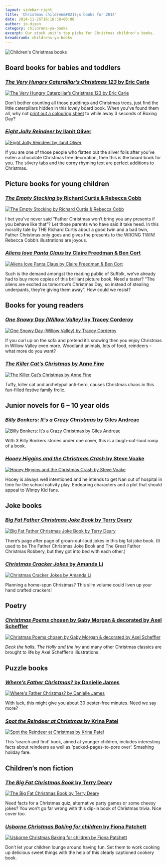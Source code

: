 ```yaml
---
layout: sidebar-right
title: 'Christmas children&#8217;s books for 2014'
date: 2014-11-26T10:16:58+00:00
author: jo-dixon
category: childrens-ya-books
excerpt: Our stock unit's top picks for Christmas children's books.
breadcrumb: childrens-ya-books
---
```

![Children's Christmas books](/images/featured/featured-christmas-childrens-books-2014.jpg)

## Board books for babies and toddlers

### [<cite>The Very Hungry Caterpillar’s Christmas 123</cite> by Eric Carle](https://suffolk.spydus.co.uk/cgi-bin/spydus.exe/ENQ/OPAC/BIBENQ/12258619?QRY=CTIBIB%3C%20IRN(44978468)&QRYTEXT=The%20very%20hungry%20caterpillar%27s%20Christmas%20123)

[![The Very Hungry Caterpillar’s Christmas 123 by Eric Carle](/images/article/the-very-hungry-caterpillars-christmas-123.jpg)](https://suffolk.spydus.co.uk/cgi-bin/spydus.exe/ENQ/OPAC/BIBENQ/12258619?QRY=CTIBIB%3C%20IRN(44978468)&QRYTEXT=The%20very%20hungry%20caterpillar%27s%20Christmas%20123)

Don’t bother counting all those puddings and Christmas trees, just find the little caterpillars hidden in this lovely board book. When you’ve found them all, why not <a href="http://www.eric-carle.com/ColoringSheet.jpg">print out a colouring sheet</a> to while away 3 seconds of Boxing Day?

### [<cite>Eight Jolly Reindeer</cite> by Ilanit Oliver](https://suffolk.spydus.co.uk/cgi-bin/spydus.exe/ENQ/OPAC/BIBENQ/12318476?QRY=CTIBIB%3C%20IRN(41339899)&QRYTEXT=Eight%20jolly%20reindeer)

[![Eight Jolly Reindeer by Ilanit Oliver](/images/article/eight-jolly-reindeer.jpg)](https://suffolk.spydus.co.uk/cgi-bin/spydus.exe/ENQ/OPAC/BIBENQ/12318476?QRY=CTIBIB%3C%20IRN(41339899)&QRYTEXT=Eight%20jolly%20reindeer)

If you are one of those people who flatten out the silver foils after you’ve eaten a chocolate Christmas tree decoration, then this is the board book for you. The silvery tabs and the corny rhyming text are perfect additions to Christmas.

## Picture books for young children

### [<cite>The Empty Stocking</cite> by Richard Curtis & Rebecca Cobb](http://suffolk.spydus.co.uk/cgi-bin/spydus.exe/ENQ/OPAC/BIBENQ/13078031?QRY=CTIBIB%3C%20IRN(12981604)&QRYTEXT=The%20empty%20stocking)

[![The Empty Stocking by Richard Curtis & Rebecca Cobb](/images/article/the-empty-stocking.jpg)](http://suffolk.spydus.co.uk/cgi-bin/spydus.exe/ENQ/OPAC/BIBENQ/13078031?QRY=CTIBIB%3C%20IRN(12981604)&QRYTEXT=The%20empty%20stocking)

I bet you’ve never said “Father Christmas won’t bring you any presents if you behave like that”? Let those parents who have said it take heed. In this morality tale by THE Richard Curtis about a good twin and a bad twin, Father Christmas only goes and gives the presents to the WRONG TWIN! Rebecca Cobb’s illustrations are joyous.

### [<cite>Aliens love Panta Claus</cite> by Claire Freedman & Ben Cort](http://suffolk.spydus.co.uk/cgi-bin/spydus.exe/ENQ/OPAC/BIBENQ/13103114?QRY=CTIBIB%3C%20IRN(1235177)&QRYTEXT=Aliens%20love%20Panta%20Claus)

[![Aliens love Panta Claus by Claire Freedman & Ben Cort](/images/article/aliens-love-panta-claus.jpg)](http://suffolk.spydus.co.uk/cgi-bin/spydus.exe/ENQ/OPAC/BIBENQ/13103114?QRY=CTIBIB%3C%20IRN(1235177)&QRYTEXT=Aliens%20love%20Panta%20Claus)

Such is the demand amongst the reading public of Suffolk, we’ve already had to buy more copies of this brilliant picture book. Need a taster? “The aliens are excited as tomorrow’s Christmas Day, so instead of stealing underpants, they’re giving them away”. How could we resist?

## Books for young readers

### [<cite>One Snowy Day (Willow Valley)</cite> by Tracey Corderoy](http://suffolk.spydus.co.uk/cgi-bin/spydus.exe/ENQ/OPAC/BIBENQ/16108662?QRY=CTIBIB%3C%20IRN(14023371)&QRYTEXT=One%20snowy%20day)

[![One Snowy Day (Willow Valley) by Tracey Corderoy](/images/article/one-snowy-day-willow-valley.jpg)](http://suffolk.spydus.co.uk/cgi-bin/spydus.exe/ENQ/OPAC/BIBENQ/16108662?QRY=CTIBIB%3C%20IRN(14023371)&QRYTEXT=One%20snowy%20day)

If you curl up on the sofa and pretend it’s snowing then you enjoy Christmas in Willow Valley even more. Woodland animals, lots of food, reindeers &#8211; what more do you want?

### [<cite>The Killer Cat’s Christmas</cite> by Anne Fine](http://suffolk.spydus.co.uk/cgi-bin/spydus.exe/ENQ/OPAC/BIBENQ/836932?QRY=CTIBIB%3C%20IRN(167954)&QRYTEXT=The%20killer%20cat%27s%20Christmas)

[![The Killer Cat’s Christmas by Anne Fine](/images/article/the-killer-cats-christmas.jpg)](http://suffolk.spydus.co.uk/cgi-bin/spydus.exe/ENQ/OPAC/BIBENQ/836932?QRY=CTIBIB%3C%20IRN(167954)&QRYTEXT=The%20killer%20cat%27s%20Christmas)

Tuffy, killer cat and archetypal anti-hero, causes Christmas chaos in this fun-filled festive family frolic.

## Junior novels for 6 – 10 year olds

### [<cite>Billy Bonkers: It’s a Crazy Christmas</cite> by Giles Andreae](http://suffolk.spydus.co.uk/cgi-bin/spydus.exe/ENQ/OPAC/BIBENQ/886045?QRY=CTIBIB%3C%20IRN(40990091)&QRYTEXT=It%27s%20a%20crazy%20Christmas)

[![Billy Bonkers: It’s a Crazy Christmas by Giles Andreae](/images/article/billy-bonkers-its-a-crazy-christmas.jpg)](http://suffolk.spydus.co.uk/cgi-bin/spydus.exe/ENQ/OPAC/BIBENQ/886045?QRY=CTIBIB%3C%20IRN(40990091)&QRYTEXT=It%27s%20a%20crazy%20Christmas)

With 3 Billy Bonkers stories under one cover, this is a laugh-out-loud romp of a book.

### [<cite>Hooey Higgins and the Christmas Crash</cite> by Steve Voake](http://suffolk.spydus.co.uk/cgi-bin/spydus.exe/ENQ/OPAC/BIBENQ/906620?QRY=CTIBIB%3C%20IRN(41339409)&QRYTEXT=Hooey%20Higgins%20and%20the%20Christmas%20crash)

[![Hooey Higgins and the Christmas Crash by Steve Voake](/images/article/hooey-higgins-and-the-christmas-crash.jpg)](http://suffolk.spydus.co.uk/cgi-bin/spydus.exe/ENQ/OPAC/BIBENQ/906620?QRY=CTIBIB%3C%20IRN(41339409)&QRYTEXT=Hooey%20Higgins%20and%20the%20Christmas%20crash)

Hooey is always well intentioned and he intends to get Nan out of hospital in time for the school nativity play. Endearing characters and a plot that should appeal to Wimpy Kid fans.

## Joke books

### [<cite>Big Fat Father Christmas Joke Book</cite> by Terry Deary](http://suffolk.spydus.co.uk/cgi-bin/spydus.exe/ENQ/OPAC/BIBENQ/3612651?QRY=CTIBIB%3C%20IRN(45373073)&QRYTEXT=Big%20Fat%20Father%20Christmas%20Joke%20Book)

[![Big Fat Father Christmas Joke Book by Terry Deary](/images/article/big-fat-father-christmas-joke-book.jpg)](http://suffolk.spydus.co.uk/cgi-bin/spydus.exe/ENQ/OPAC/BIBENQ/3612651?QRY=CTIBIB%3C%20IRN(45373073)&QRYTEXT=Big%20Fat%20Father%20Christmas%20Joke%20Book)

There’s page after page of groan-out-loud jokes in this big fat joke book. (It used to be The Father Christmas Joke Book and The Great Father Christmas Robbery, but they got into bed with each other.)

### [<cite>Christmas Cracker Jokes</cite> by Amanda Li](https://suffolk.spydus.co.uk/cgi-bin/spydus.exe/ENQ/OPAC/BIBENQ/14421925?QRY=CTIBIB%3C%20IRN(41340327)&QRYTEXT=Christmas%20cracker%20jokes)

[![Christmas Cracker Jokes by Amanda Li](/images/article/christmas-cracker-jokes.jpg)](https://suffolk.spydus.co.uk/cgi-bin/spydus.exe/ENQ/OPAC/BIBENQ/14421925?QRY=CTIBIB%3C%20IRN(41340327)&QRYTEXT=Christmas%20cracker%20jokes)

Planning a home-spun Christmas? This slim volume could liven up your hand crafted crackers!

## Poetry

### [<cite>Christmas Poems</cite> chosen by Gaby Morgan & decorated by Axel Scheffler](https://suffolk.spydus.co.uk/cgi-bin/spydus.exe/ENQ/OPAC/BIBENQ/14149060?QRY=CTIBIB%3C%20IRN(78175)&QRYTEXT=Christmas%20poems)

[![Christmas Poems chosen by Gaby Morgan & decorated by Axel Scheffler](/images/article/christmas-poems.jpg)](https://suffolk.spydus.co.uk/cgi-bin/spydus.exe/ENQ/OPAC/BIBENQ/14149060?QRY=CTIBIB%3C%20IRN(78175)&QRYTEXT=Christmas%20poems)

<cite>Deck the halls</cite>, <cite>The Holly and the ivy</cite> and many other Christmas classics are brought to life by Axel Scheffler’s illustrations.

## Puzzle books

### [<cite>Where&#8217;s Father Christmas?</cite> by Danielle James](https://suffolk.spydus.co.uk/cgi-bin/spydus.exe/ENQ/OPAC/BIBENQ/14153482?QRY=CTIBIB%3C%20IRN(26015648)&QRYTEXT=Where%27s%20Father%20Christmas%3F)

[![Where's Father Christmas? by Danielle James](/images/article/wheres-father-christmas.jpg)](https://suffolk.spydus.co.uk/cgi-bin/spydus.exe/ENQ/OPAC/BIBENQ/14153482?QRY=CTIBIB%3C%20IRN(26015648)&QRYTEXT=Where%27s%20Father%20Christmas%3F)

With luck, this might give you about 30 pester-free minutes. Need we say more?

### [<cite>Spot the Reindeer at Christmas</cite> by Krina Patel](https://suffolk.spydus.co.uk/cgi-bin/spydus.exe/ENQ/OPAC/BIBENQ/14159410?QRY=CTIBIB%3C%20IRN(42635867)&QRYTEXT=Spot%20the%20reindeer%20at%20Christmas)

[![Spot the Reindeer at Christmas by Krina Patel](/images/article/spot-the-reindeer-at-christmas.jpg)](https://suffolk.spydus.co.uk/cgi-bin/spydus.exe/ENQ/OPAC/BIBENQ/14159410?QRY=CTIBIB%3C%20IRN(42635867)&QRYTEXT=Spot%20the%20reindeer%20at%20Christmas)

This &#8216;search and find&#8217; book, aimed at younger children, includes interesting facts about reindeers as well as &#8216;packed-pages-to-pore over&#8217;. Smashing holiday fare.

## Children&#8217;s non fiction

### [<cite>The Big Fat Christmas Book</cite> by Terry Deary](http://suffolk.spydus.co.uk/cgi-bin/spydus.exe/ENQ/OPAC/BIBENQ/16095583?QRY=CTIBIB%3C%20IRN(44637586)&QRYTEXT=The%20big%20fat%20Christmas%20book)

[![The Big Fat Christmas Book by Terry Deary](/images/article/the-big-fat-christmas-book.jpg)](http://suffolk.spydus.co.uk/cgi-bin/spydus.exe/ENQ/OPAC/BIBENQ/16095583?QRY=CTIBIB%3C%20IRN(44637586)&QRYTEXT=The%20big%20fat%20Christmas%20book)

Need facts for a Christmas quiz, alternative party games or some cheesy jokes? You won’t go far wrong with this dip-in book of Christmas trivia. Nice cover too.

### [<cite>Usborne Christmas Baking for children</cite> by Fiona Patchett](http://suffolk.spydus.co.uk/cgi-bin/spydus.exe/ENQ/OPAC/BIBENQ/917982?QRY=CTIBIB%3C%20IRN(1973490)&QRYTEXT=Usborne%20christmas%20baking%20book%20for%20children)

[![Usborne Christmas Baking for children by Fiona Patchett](/images/article/usborne-christmas-baking-for-children.jpg)](http://suffolk.spydus.co.uk/cgi-bin/spydus.exe/ENQ/OPAC/BIBENQ/917982?QRY=CTIBIB%3C%20IRN(1973490)&QRYTEXT=Usborne%20christmas%20baking%20book%20for%20children)

Don’t let your children lounge around having fun. Set them to work cooking up delicious sweet things with the help of this clearly captioned cookery book.
